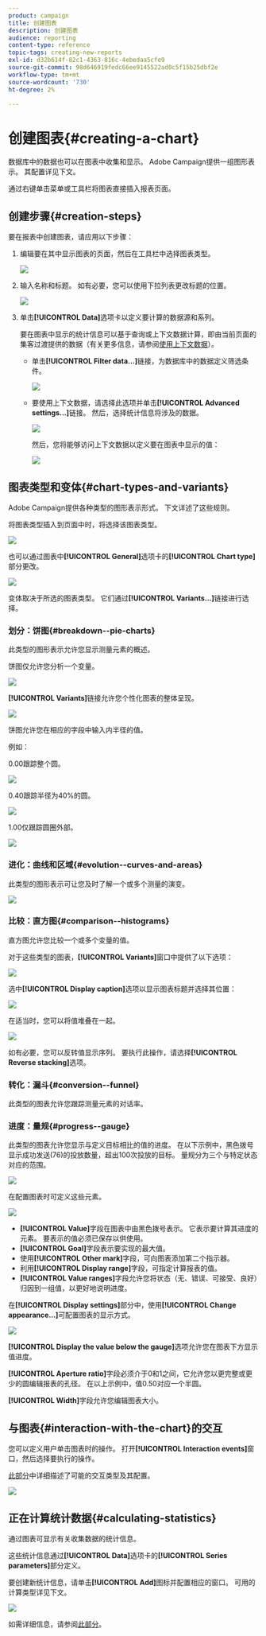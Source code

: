 ```yaml
---
product: campaign
title: 创建图表
description: 创建图表
audience: reporting
content-type: reference
topic-tags: creating-new-reports
exl-id: d32b614f-82c1-4363-816c-4ebedaa5cfe9
source-git-commit: 98d646919fedc66ee9145522ad0c5f15b25dbf2e
workflow-type: tm+mt
source-wordcount: '730'
ht-degree: 2%

---
```


# 创建图表{#creating-a-chart}

数据库中的数据也可以在图表中收集和显示。 Adobe Campaign提供一组图形表示。 其配置详见下文。

通过右键单击菜单或工具栏将图表直接插入报表页面。

## 创建步骤{#creation-steps}

要在报表中创建图表，请应用以下步骤：

1. 编辑要在其中显示图表的页面，然后在工具栏中选择图表类型。

   ![](assets/s_advuser_report_page_activity_04.png)

1. 输入名称和标题。 如有必要，您可以使用下拉列表更改标题的位置。

   ![](assets/s_ncs_advuser_report_wizard_018.png)

1. 单击&#x200B;**[!UICONTROL Data]**&#x200B;选项卡以定义要计算的数据源和系列。

   要在图表中显示的统计信息可以基于查询或上下文数据计算，即由当前页面的集客过渡提供的数据（有关更多信息，请参阅[使用上下文数据](../../reporting/using/using-the-context.md#using-context-data)）。

   * 单击&#x200B;**[!UICONTROL Filter data...]**&#x200B;链接，为数据库中的数据定义筛选条件。

      ![](assets/reporting_graph_add_filter.png)

   * 要使用上下文数据，请选择此选项并单击&#x200B;**[!UICONTROL Advanced settings...]**&#x200B;链接。 然后，选择统计信息将涉及的数据。

      ![](assets/reporting_graph_from_context.png)

      然后，您将能够访问上下文数据以定义要在图表中显示的值：

      ![](assets/reporting_graph_select-from_context.png)

## 图表类型和变体{#chart-types-and-variants}

Adobe Campaign提供各种类型的图形表示形式。 下文详述了这些规则。

将图表类型插入到页面中时，将选择该图表类型。

![](assets/s_advuser_report_page_activity_04.png)

也可以通过图表中&#x200B;**[!UICONTROL General]**&#x200B;选项卡的&#x200B;**[!UICONTROL Chart type]**&#x200B;部分更改。

![](assets/reporting_change_graph_type.png)

变体取决于所选的图表类型。 它们通过&#x200B;**[!UICONTROL Variants...]**&#x200B;链接进行选择。

### 划分：饼图{#breakdown--pie-charts}

此类型的图形表示允许您显示测量元素的概述。

饼图仅允许您分析一个变量。

![](assets/reporting_graph_type_sector_1.png)

**[!UICONTROL Variants]**&#x200B;链接允许您个性化图表的整体呈现。

![](assets/reporting_graph_type_sector_2.png)

饼图允许您在相应的字段中输入内半径的值。

例如：

0.00跟踪整个圆。

![](assets/s_ncs_advuser_report_sector_exple1.png)

0.40跟踪半径为40%的圆。

![](assets/s_ncs_advuser_report_sector_exple2.png)

1.00仅跟踪圆圈外部。

![](assets/s_ncs_advuser_report_sector_exple3.png)

### 进化：曲线和区域{#evolution--curves-and-areas}

此类型的图形表示可让您及时了解一个或多个测量的演变。

![](assets/reporting_graph_type_curve.png)

### 比较：直方图{#comparison--histograms}

直方图允许您比较一个或多个变量的值。

对于这些类型的图表，**[!UICONTROL Variants]**&#x200B;窗口中提供了以下选项：

![](assets/reporting_select_graph_var.png)

选中&#x200B;**[!UICONTROL Display caption]**&#x200B;选项以显示图表标题并选择其位置：

![](assets/reporting_select_graph_legend.png)

在适当时，您可以将值堆叠在一起。

![](assets/reporting_graph_type_histo.png)

如有必要，您可以反转值显示序列。 要执行此操作，请选择&#x200B;**[!UICONTROL Reverse stacking]**&#x200B;选项。

### 转化：漏斗{#conversion--funnel}

此类型的图表允许您跟踪测量元素的对话率。

### 进度：量规{#progress--gauge}

此类型的图表允许您显示与定义目标相比的值的进度。 在以下示例中，黑色拨号显示成功发送(76)的投放数量，超出100次投放的目标。 量规分为三个与特定状态对应的范围。

![](assets/reporting_graph_type_gauge.png)

在配置图表时可定义这些元素。

![](assets/reporting_graph_type_gauge1.png)

* **[!UICONTROL Value]**&#x200B;字段在图表中由黑色拨号表示。 它表示要计算其进度的元素。 要表示的值必须已保存以供使用。
* **[!UICONTROL Goal]**&#x200B;字段表示要实现的最大值。
* 使用&#x200B;**[!UICONTROL Other mark]**&#x200B;字段，可向图表添加第二个指示器。
* 利用&#x200B;**[!UICONTROL Display range]**&#x200B;字段，可指定计算报表的值。
* **[!UICONTROL Value ranges]**&#x200B;字段允许您将状态（无、错误、可接受、良好）归因到一组值，以更好地说明进度。

在&#x200B;**[!UICONTROL Display settings]**&#x200B;部分中，使用&#x200B;**[!UICONTROL Change appearance...]**&#x200B;可配置图表的显示方式。

![](assets/reporting_graph_type_gauge2.png)

**[!UICONTROL Display the value below the gauge]**&#x200B;选项允许您在图表下方显示值进度。

**[!UICONTROL Aperture ratio]**&#x200B;字段必须介于0和1之间，它允许您以更完整或更少的圆编辑报表的孔径。 在以上示例中，值0.50对应一个半圆。

**[!UICONTROL Width]**&#x200B;字段允许您编辑图表大小。

## 与图表{#interaction-with-the-chart}的交互

您可以定义用户单击图表时的操作。 打开&#x200B;**[!UICONTROL Interaction events]**&#x200B;窗口，然后选择要执行的操作。

[此部分](../../web/using/static-elements-in-a-web-form.md#inserting-html-content)中详细描述了可能的交互类型及其配置。

![](assets/s_ncs_advuser_report_wizard_017.png)

## 正在计算统计数据{#calculating-statistics}

通过图表可显示有关收集数据的统计信息。

这些统计信息通过&#x200B;**[!UICONTROL Data]**&#x200B;选项卡的&#x200B;**[!UICONTROL Series parameters]**&#x200B;部分定义。

要创建新统计信息，请单击&#x200B;**[!UICONTROL Add]**&#x200B;图标并配置相应的窗口。 可用的计算类型详见下文。

![](assets/reporting_add_statistics.png)

如需详细信息，请参阅[此部分](../../reporting/using/using-the-descriptive-analysis-wizard.md#statistics-calculation)。
